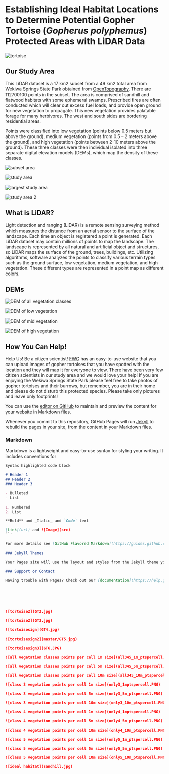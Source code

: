 # Establishing Ideal Habitat Locations to Determine Potential Gopher Tortoise (*Gopherus polyphemus*) Protected Areas with LiDAR Data

![tortoise](GT1.jpg)

## Our Study Area

This LiDAR dataset is a 17 km2 subset from a 49 km2 total area from Wekiwa Springs State Park obtained from [OpenTopography](http://opentopo.sdsc.edu/lidarDataset?opentopoID=OTLAS.062012.26917.1). There are 112700100 points in the subset. The area is comprised of sandhill and flatwood habitats with some ephemeral swamps. Prescribed fires are often conducted which will clear out excess fuel loads, and provide open ground for new vegetation to propagate. This new vegetation provides palatable forage for many herbivores. The west and south sides are bordering residential areas.
 
Points were classified into low vegetation (points below 0.5 meters but above the ground), medium vegetation (points from 0.5 – 2 meters above the ground), and high vegetation (points between 2-10 meters above the ground). These three classes were then individual isolated into three separate digital elevation models (DEMs), which map the density of these classes. 

![subset area](subsetarea.png)

![study area](StudyArea.PNG)

![largest study area](largestudyarea.PNG)

![study area 2](studyarea2.PNG)

## What is LiDAR?

Light detection and ranging (LiDAR) is a remote sensing surveying method which measures the distance from an aerial sensor to the surface of the landscape. Each time an object is registered a point is generated. Each LiDAR dataset may contain millions of points to map the landscape. The landscape is represented by all natural and artificial object and structures, so LiDAR maps the surface of the ground, trees, buildings, etc. Utilizing algorithms, software analyzes the points to classify various terrain types such as the ground surface, low vegetation, medium vegetation, and high vegetation. These different types are represented in a point map as different colors.

## DEMs

![DEM of all vegetation classes](DEMclass3_4_5.PNG)

![DEM of low vegetation](DEMclass3.PNG)

![DEM of mid vegetation](DEMclass4.PNG)

![DEM of high vegetation](DEMclass5.PNG)

## How You Can Help!

Help Us! Be a citizen scientist! [FWC](https://mangomap.com/fwcwebmaster/maps/52930/Gopher-Tortoise-Sightings#) has an easy-to-use website that you can upload images of gopher tortoises that you have spotted with the location and they will map it for everyone to view. There have been very few citizen scientists in our study area and we would love your help! If you are enjoying the Wekiwa Springs State Park please feel free to take photos of gopher tortoises and their burrows, but remember, you are in their home and please do not disturb this protected species. Please take only pictures and leave only footprints!

You can use the [editor on GitHub](https://github.com/brittanyjason/tortoise_mapping/edit/master/README.md) to maintain and preview the content for your website in Markdown files.

Whenever you commit to this repository, GitHub Pages will run [Jekyll](https://jekyllrb.com/) to rebuild the pages in your site, from the content in your Markdown files.

### Markdown

Markdown is a lightweight and easy-to-use syntax for styling your writing. It includes conventions for

```markdown
Syntax highlighted code block

# Header 1
## Header 2
### Header 3

- Bulleted
- List

1. Numbered
2. List

**Bold** and _Italic_ and `Code` text

[Link](url) and ![Image](src)
``'

For more details see [GitHub Flavored Markdown](https://guides.github.com/features/mastering-markdown/).

### Jekyll Themes

Your Pages site will use the layout and styles from the Jekyll theme you have selected in your [repository settings](https://github.com/brittanyjason/tortoise_mapping/settings). The name of this theme is saved in the Jekyll `_config.yml` configuration file.

### Support or Contact

Having trouble with Pages? Check out our [documentation](https://help.github.com/categories/github-pages-basics/) or [contact support](https://github.com/contact) and we’ll help you sort it out.






![tortoise2](GT2.jpg)

![tortoise2](GT3.jpg)

![tortoisesign](GT4.jpg)

![tortoisesign2](master/GT5.jpg)

![tortoisesign3](GT6.JPG)

![all vegetation classes points per cell 1m size](all345_1m_ptspercell.PNG)

![all vegetation classes points per cell 5m size](all345_5m_ptspercell.PNG)

![all vegetation classes points per cell 10m size](all345_10m_ptspercell.PNG)

![class 3 vegetation points per cell 1m size](only3_1mptspercell.PNG)

![class 3 vegetation points per cell 5m size](only3_5m_ptspercell.PNG)

![class 3 vegetation points per cell 10m size](only3_10m_ptspercell.PNG)

![class 4 vegetation points per cell 1m size](only4_1mptspercell.PNG)

![class 4 vegetation points per cell 5m size](only4_5m_ptspercell.PNG)

![class 4 vegetation points per cell 10m size](only4_10m_ptspercell.PNG)

![class 5 vegetation points per cell 1m size](only5_1m_ptspercell.PNG)

![class 5 vegetation points per cell 5m size](only5_5m_ptspercell.PNG)

![class 5 vegetation points per cell 10m size](only5_10m_ptspercell.PNG)

![ideal habitat](sandhill.jpg)




